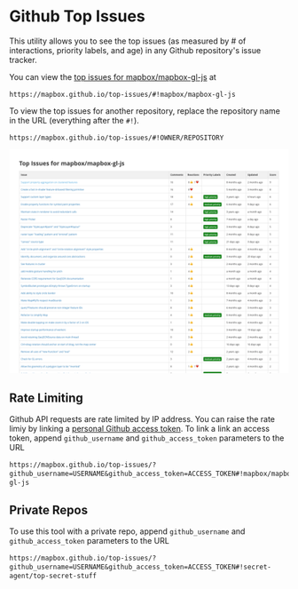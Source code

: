 # Github Top Issues

This utility allows you to see the top issues (as measured by # of interactions, priority labels, and age) in any Github repository's issue tracker.

You can view the [top issues for mapbox/mapbox-gl-js](https://mapbox.github.io/top-issues/#!mapbox/mapbox-gl-js) at

```
https://mapbox.github.io/top-issues/#!mapbox/mapbox-gl-js
```

To view the top issues for another repository, replace the repository name in the URL (everything after the `#!`).
```
https://mapbox.github.io/top-issues/#!OWNER/REPOSITORY
```

![screenshot](screenshot.png)

## Rate Limiting

Github API requests are rate limited by IP address. You can raise the rate limiy by linking a [personal Github access token](https://help.github.com/articles/creating-an-access-token-for-command-line-use/). To link a link an access token, append `github_username` and `github_access_token` parameters to the URL
```
https://mapbox.github.io/top-issues/?github_username=USERNAME&github_access_token=ACCESS_TOKEN#!mapbox/mapbox-gl-js
```

## Private Repos

To use this tool with a private repo, append `github_username` and `github_access_token` parameters to the URL
```
https://mapbox.github.io/top-issues/?github_username=USERNAME&github_access_token=ACCESS_TOKEN#!secret-agent/top-secret-stuff
```
